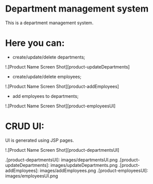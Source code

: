 # Department management system
This is a department management system.

# Here you can:

- create/update/delete departments;

!.[Product Name Screen Shot][product-updateDepartments]

- create/update/delete employees;

!.[Product Name Screen Shot][product-addEmployees]

- add employees to departments;

!.[Product Name Screen Shot][product-employeesUI]

# CRUD UI:

UI is generated using JSP pages.

!.[Product Name Screen Shot][product-departmentsUI]

.[product-departmentsUI]: images/departmentsUI.png
.[product-updateDepartments]: images/updateDepartments.png
.[product-addEmployees]: images/addEmployees.png
.[product-employeesUI]: images/employeesUI.png
